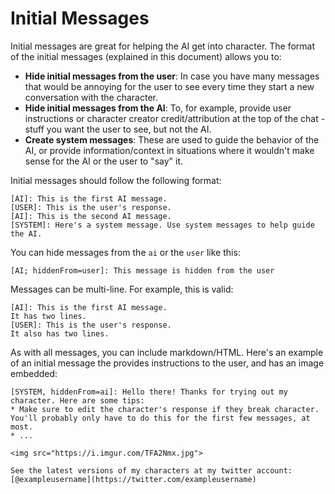 # Initial Messages
Initial messages are great for helping the AI get into character. The format of the initial messages (explained in this document) allows you to:

* **Hide initial messages from the user**: In case you have many messages that would be annoying for the user to see every time they start a new conversation with the character.
* **Hide initial messages from the AI**: To, for example, provide user instructions or character creator credit/attribution at the top of the chat - stuff you want the user to see, but not the AI.
* **Create system messages**: These are used to guide the behavior of the AI, or provide information/context in situations where it wouldn't make sense for the AI or the user to "say" it.

Initial messages should follow the following format:
```
[AI]: This is the first AI message.
[USER]: This is the user's response.
[AI]: This is the second AI message.
[SYSTEM]: Here's a system message. Use system messages to help guide the AI.
```
You can hide messages from the `ai` or the `user` like this:
```
[AI; hiddenFrom=user]: This message is hidden from the user
```
Messages can be multi-line. For example, this is valid:
```
[AI]: This is the first AI message.
It has two lines.
[USER]: This is the user's response.
It also has two lines.
```
As with all messages, you can include markdown/HTML. Here's an example of an initial message the provides instructions to the user, and has an image embedded:
```
[SYSTEM, hiddenFrom=ai]: Hello there! Thanks for trying out my character. Here are some tips:
* Make sure to edit the character's response if they break character. You'll probably only have to do this for the first few messages, at most.
* ...

<img src="https://i.imgur.com/TFA2Nmx.jpg">

See the latest versions of my characters at my twitter account: [@exampleusername](https://twitter.com/exampleusername)
```
